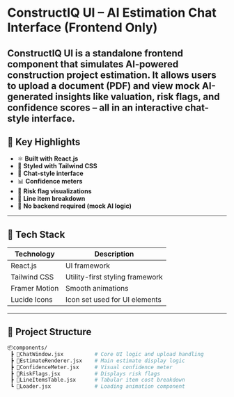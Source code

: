 # ConstructIQ UI – AI Estimation Chat Interface (Frontend Only)
ConstructIQ UI is a standalone frontend component that simulates AI-powered construction project estimation. It allows users to upload a document (PDF) and view mock AI-generated insights like valuation, risk flags, and confidence scores – all in an interactive chat-style interface.
---
## 📌 Key Highlights
- ⚛️ **Built with React.js**
- 🎨 **Styled with Tailwind CSS**
- 💬 **Chat-style interface**
- 📊 **Confidence meters**
- 🚩 **Risk flag visualizations**
- 📑 **Line item breakdown**
- 🔄 **No backend required (mock AI logic)**
---
## 🧱 Tech Stack
| Technology  | Description                                 |
|-------------|---------------------------------------------|
| React.js    | UI framework                                 |
| Tailwind CSS| Utility-first styling framework              |
| Framer Motion | Smooth animations                         |
| Lucide Icons | Icon set used for UI elements               |
---
## 📁 Project Structure
```bash
📦components/
 ┣ 📜ChatWindow.jsx          # Core UI logic and upload handling
 ┣ 📜EstimateRenderer.jsx    # Main estimate display logic
 ┣ 📜ConfidenceMeter.jsx     # Visual confidence meter
 ┣ 📜RiskFlags.jsx           # Displays risk flags
 ┣ 📜LineItemsTable.jsx      # Tabular item cost breakdown
 ┗ 📜Loader.jsx              # Loading animation component